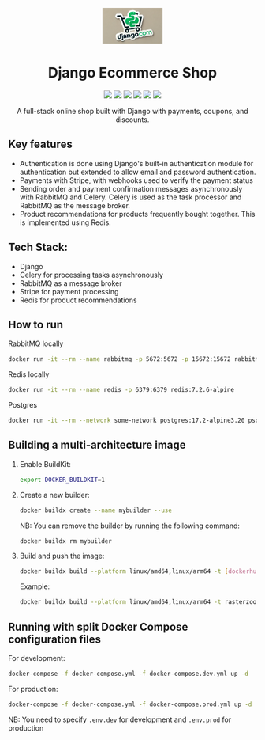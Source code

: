 <p align="center">
  <p align="center">
      <img src="log.webp" alt="Djangocom" height="72">
  </p>
  <h1 align="center">
    Django Ecommerce Shop
  </h1>
  <p align="center">
  <img src="https://img.shields.io/badge/Python-FFD43B?style=for-the-badge&logo=python&logoColor=blue">
  <img src="https://img.shields.io/badge/Django-092E20?style=for-the-badge&logo=django&logoColor=green">
  <img src="https://img.shields.io/badge/Docker-2CA5E0?style=for-the-badge&logo=docker&logoColor=white">
  <img src="https://img.shields.io/badge/rabbitmq-%23FF6600.svg?&style=for-the-badge&logo=rabbitmq&logoColor=white">
  <img src="https://img.shields.io/badge/redis-%23DD0031.svg?&style=for-the-badge&logo=redis&logoColor=white">
  <img src="https://img.shields.io/badge/Stripe-626CD9?style=for-the-badge&logo=Stripe&logoColor=white">
  </p>
</p>

<p align="center">A full-stack online shop built with Django with payments, coupons, and discounts.</p>

## Key features
- Authentication is done using Django's built-in authentication module for authentication but extended to allow email and password authentication.
- Payments with Stripe, with webhooks used to verify the payment status
- Sending order and payment confirmation messages asynchronously with RabbitMQ and Celery. Celery is used as the task processor and RabbitMQ as the message broker.
- Product recommendations for products frequently bought together. This is implemented using Redis.

## Tech Stack:
- Django
- Celery for processing tasks asynchronously
- RabbitMQ as a message broker
- Stripe for payment processing
- Redis for product recommendations

## How to run
RabbitMQ locally
```bash
docker run -it --rm --name rabbitmq -p 5672:5672 -p 15672:15672 rabbitmq:4.0.3-management-alpine
```
Redis locally
```bash
docker run -it --rm --name redis -p 6379:6379 redis:7.2.6-alpine
```

Postgres
```bash
docker run -it --rm --network some-network postgres:17.2-alpine3.20 psql -h some-postgres -U postgres
```

## Building a multi-architecture image
1. Enable BuildKit:
   ```bash
   export DOCKER_BUILDKIT=1
   ```
2. Create a new builder:
   ```bash
   docker buildx create --name mybuilder --use
   ```
   NB: You can remove the builder by running the following command:
   ```bash
   docker buildx rm mybuilder
   ```
3. Build and push the image:
   ```bash
   docker buildx build --platform linux/amd64,linux/arm64 -t [dockerhubusername]/[dockerhubimagename]:[tag] --push .
   ```
   Example:
   ```bash
   docker buildx build --platform linux/amd64,linux/arm64 -t rasterzoo/ecom:v0.0.3 --push .
   ```

## Running with split Docker Compose configuration files
For development:
```bash
docker-compose -f docker-compose.yml -f docker-compose.dev.yml up -d
```
For production:
```bash
docker-compose -f docker-compose.yml -f docker-compose.prod.yml up -d
```
NB: You need to specify `.env.dev` for development and `.env.prod` for production